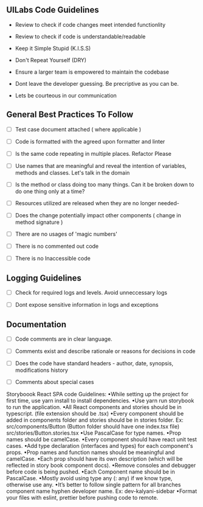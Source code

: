 ## UILabs Code Guidelines



- Review to check if code changes meet intended functionlity

- Review to check if code is understandable/readable

- Keep it Simple Stupid (K.I.S.S)

- Don't Repeat Yourself (DRY)

- Ensure a larger team is empowered to maintain the codebase

- Dont leave the developer guessing. Be precriptive as you can be.

- Lets be courteous in our communication



## General Best Practices To Follow



- [ ] Test case document attached ( where applicable )

- [ ] Code is formatted with the agreed upon formatter and linter

- [ ] Is the same code repeating in multiple places. Refactor Please

- [ ] Use names that are meaningful and reveal the intention of variables, methods and classes. Let's talk in the domain

- [ ] Is the method or class doing too many things. Can it be broken down to do one thing only at a time?

- [ ] Resources utilized are released when they are no longer needed-

- [ ] Does the change potentially impact other components ( change in method signature )

- [ ] There are no usages of 'magic numbers'

- [ ] There is no commented out code

- [ ] There is no Inaccessible code



## Logging Guidelines

- [ ] Check for required logs and levels. Avoid unneccessary logs

- [ ] Dont expose sensitive information in logs and exceptions




## Documentation

- [ ] Code comments are in clear language.

- [ ] Comments exist and describe rationale or reasons for decisions in code

- [ ] Does the code have standard headers - author, date, synopsis, modifications history

- [ ] Comments about special cases


Storyboook React SPA code Guidelines:
•While setting up the project for first time, use yarn install to install dependencies.
•Use yarn run storybook to run the application.
•All React components and stories should be in typescript. (file extension should be .tsx)
•Every component should be added in components folder and stories should be in stories folder.
Ex: src/components/Button (Button folder should have one index.tsx file)
src/stories/Button.stories.tsx 
•Use PascalCase for type names.
•Prop names should be camelCase.
•Every component should have react unit test cases.
•Add type declaration (interfaces and types) for each component's props.
•Prop names and function names should be meaningful and camelCase.
•Each prop should have its own description (which will be reflected in story book component docs).
•Remove consoles and debugger before code is being pushed.
•Each Component name should be in PascalCase.
•Mostly avoid using type any (: any) if we know type, otherwise use any.
•It’s better to follow single pattern for all branches component name hyphen developer name. Ex: dev-kalyani-sidebar
•Format your files with eslint, prettier before pushing code to remote.
